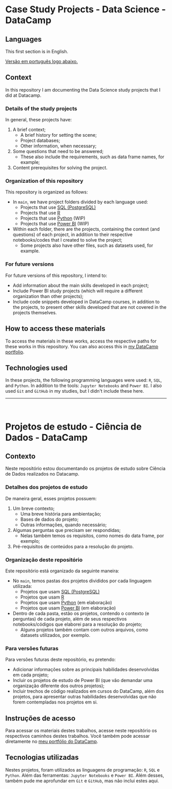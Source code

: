 # Case Study Projects - Data Science - DataCamp
 ## Languages
 This first section is in English. 
 
 [Versão em português logo abaixo.](#portuguese)
 
 ## Context
 In this repository I am documenting the Data Science study projects that I did at Datacamp.

### Details of the study projects
In general, these projects have:
1. A brief context;
    - A brief history for setting the scene;
    - Project databases;
    - Other information, when necessary;
2. Some questions that need to be answered;
    - These also include the requirements, such as data frame names, for example;
3. Content prerequisites for solving the project.

### Organization of this repository
This repository is organized as follows:
- In ```main```, we have project folders divided by each language used:
    - Projects that use [SQL (PostgreSQL)](./PostgreSQL-Projects/)
    - Projects that use [R](./R-Projects/)
    - Projects that use [Python](./Python-Projects/) (WIP)
    - Projects that use [Power BI](./Power-BI-Projects/) (WIP)
- Within each folder, there are the projects, containing the context (and questions) of each project, in addition to their respective notebooks/codes that I created to solve the project;
    - Some projects also have other files, such as datasets used, for example.

### For future versions
For future versions of this repository, I intend to:
- Add information about the main skills developed in each project;
- Include Power BI study projects (which will require a different organization than other projects);
- Include code snippets developed in DataCamp courses, in addition to the projects, to present other skills developed that are not covered in the projects themselves.
 
 ## How to access these materials
To access the materials in these works, access the respective paths for these works in this repository. You can also access this in [my DataCamp portfolio](https://www.datacamp.com/portfolio/joaovictor-ne).
 
 ## Technologies used
In these projects, the following programming languages ​​were used: ```R```, ```SQL```, and ```Python```. In addition to the tools: ```Jupyter Notebooks``` and ```Power BI```. I also used ```Git``` and ```GitHub``` in my studies, but I didn't include these here.
 
 ____
 <br>
 
 # <p id="portuguese">Projetos de estudo - Ciência de Dados - DataCamp</p>
 ## Contexto
Neste repositório estou documentando os projetos de estudo sobre Ciência de Dados realizados no Datacamp.

### Detalhes dos projetos de estudo
De maneira geral, esses projetos possuem:
1. Um breve contexto;
    - Uma breve história para ambientação;
    - Bases de dados do projeto;
    - Outras informações, quando necessário;
2. Algumas perguntas que precisam ser respondidas;
    - Nelas também temos os requisitos, como nomes do data frame, por exemplo;
3. Pré-requisitos de conteúdos para a resolução do projeto.

### Organização deste repositório
Este repositório está organizado da seguinte maneira:
- No ```main```, temos pastas dos projetos divididos por cada linguagem utilizada:
    - Projetos que usam [SQL (PostgreSQL)](./PostgreSQL-Projects/)
    - Projetos que usam [R](./R-Projects/)
    - Projetos que usam [Python](./Python-Projects/) (em elaboração)
    - Projetos que usam [Power BI](./Power-BI-Projects/) (em elaboração)
- Dentro de cada pasta, estão os projetos, contendo o contexto (e perguntas) de cada projeto, além de seus respectivos notebooks/códigos que elaborei para a resolução do projeto;
    - Alguns projetos também contam com outros arquivos, como datasets utilizados, por exemplo.

### Para versões futuras
Para versões futuras deste repositório, eu pretendo:
- Adicionar informações sobre as principais habilidades desenvolvidas em cada projeto;
- Incluir os projetos de estudo de Power BI (que vão demandar uma organização diferente dos outros projetos);
- Incluir trechos de código realizados em cursos do DataCamp, além dos projetos, para apresentar outras habilidades desenvolvidas que não forem contempladas nos projetos em si.
 
 ## Instruções de acesso
 Para acessar os materiais destes trabalhos, acesse neste repositório os respectivos caminhos destes trabalhos. Você também pode acessar diretamente no [meu portfólio do DataCamp](https://www.datacamp.com/portfolio/joaovictor-ne). 
 
 ## Tecnologias utilizadas
 Nestes projetos, foram utilizados as linguagens de programação: ```R```, ```SQL``` e ```Python```. Além das ferramentas: ```Jupyter Notebooks``` e ```Power BI```. Além desses, também pude me aprofundar em ```Git``` e ```GitHub```, mas não inclui estes aqui.
